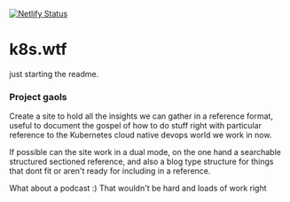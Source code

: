 [![Netlify Status](https://api.netlify.com/api/v1/badges/a3ec276f-6a64-40c1-b30c-8bf43ae3423d/deploy-status)](https://app.netlify.com/sites/infallible-albattani-e88f14/deploys)

# k8s.wtf
just starting the readme. 
### Project gaols
Create a site to hold all the insights we can gather in a reference format,
useful to document the gospel of how to do stuff right with particular
reference to the Kubernetes cloud native devops world we work in now.

If possible can the site work in a dual mode, on the one hand a searchable
structured sectioned reference, and also a blog type structure for things that
dont fit or aren't ready for including in a reference.

What about a podcast :) That wouldn't be hard and loads of work right
</sarcasm>
